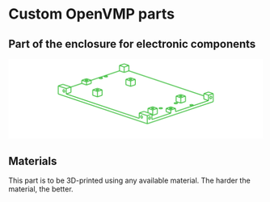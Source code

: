 # Custom OpenVMP parts
## Part of the enclosure for electronic components

[<img alt='Part of the enclosure for electronic components' src='https://github.com/openvmp/openvmp-models/blob/main/generated_files/parts/custom/enclosure-1.png'/>](https://github.com/openvmp/openvmp-models/blob/main/generated_files/parts/custom/enclosure-1.stl)

## Materials
This part is to be 3D-printed using any available material. The harder the material, the better.